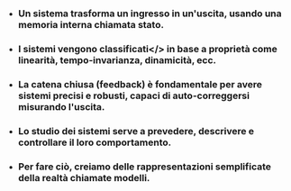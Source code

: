 <TakeawayBlock>

- ### Un <Alert>sistema</Alert> trasforma un **ingresso** in un'**uscita**, usando una **memoria** interna chiamata **stato**.
- ### I sistemi vengono <Alert>classificati</> in base a proprietà come linearità, tempo-invarianza, dinamicità, ecc.
- ### La <Alert strong>catena chiusa</Alert> (feedback) è fondamentale per avere sistemi precisi e robusti, capaci di auto-correggersi misurando l'uscita.
- ### Lo studio dei sistemi serve a <Alert>prevedere</Alert>, <Alert>descrivere</Alert> e <Alert>controllare</Alert> il loro comportamento.
- ### Per fare ciò, creiamo delle rappresentazioni semplificate della realtà chiamate <Alert strong>modelli</Alert>.

</TakeawayBlock>

